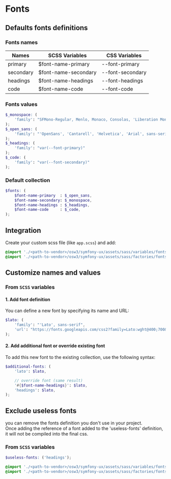 # Fonts

## Defaults fonts definitions

### Fonts names

| Names | SCSS Variables | CSS Variables |
|-|-|-|
| primary | $font-name-primary | --font-primary |
| secondary | $font-name-secondary | --font-secondary |
| headings | $font-name-headings | --font-headings |
| code | $font-name-code | --font-code |

### Fonts values

```scss 
$_monospace: (
    'family': "SFMono-Regular, Menlo, Monaco, Consolas, 'Liberation Mono', 'Courier New', monospace"
);
$_open_sans: (
    'family': "'OpenSans', 'Cantarell', 'Helvetica', 'Arial', sans-serif"
);
$_headings: (
    'family': "var(--font-primary)"
);
$_code: (
    'family': "var(--font-secondary)"
);
```

### Default collection

```scss 
$fonts: (
    $font-name-primary  : $_open_sans,
    $font-name-secondary: $_monospace,
    $font-name-headings : $_headings,
    $font-name-code     : $_code,
);
```


## Integration

Create your custom scss file  (like `app.scss`) and add:

```scss 
@import './<path-to-vendor>/osw3/symfony-ux/assets/sass/variables/fonts';
@import './<path-to-vendor>/osw3/symfony-ux/assets/sass/factories/fonts';
```

## Customize names and values

### From `SCSS` variables

#### 1. Add font definition

You can define a new font by specifying its name and URL:

```scss 
$lato: (
    'family': "'Lato', sans-serif",
    'url': "https://fonts.googleapis.com/css2?family=Lato:wght@400;700&display=swap"
);
```

#### 2. Add additional font or override existing font

To add this new font to the existing collection, use the following syntax:

```scss 
$additional-fonts: (
    'lato': $lato,

    // override font (same result)
    '#{$font-name-headings}': $lato,
    'headings': $lato,
);
```

## Exclude useless fonts

you can remove the fonts definition you don't use in your project.  
Once adding the reference of a font added to the 'useless-fonts' definition, it will not be compiled into the final css.

### From `SCSS` variables

```scss 
$useless-fonts: ('headings');

@import './<path-to-vendor>/osw3/symfony-ux/assets/sass/variables/fonts';
@import './<path-to-vendor>/osw3/symfony-ux/assets/sass/factories/fonts';
```